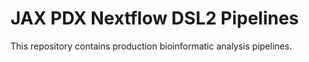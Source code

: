 # JAX PDX Nextflow DSL2 Pipelines

This repository contains production bioinformatic analysis pipelines.
